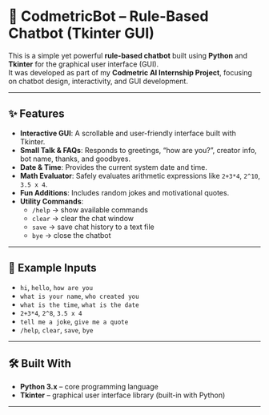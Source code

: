 # 🤖 CodmetricBot – Rule-Based Chatbot (Tkinter GUI)

This is a simple yet powerful **rule-based chatbot** built using **Python** and **Tkinter** for the graphical user interface (GUI).  
It was developed as part of my **Codmetric AI Internship Project**, focusing on chatbot design, interactivity, and GUI development.

---

## ✨ Features

- **Interactive GUI**: A scrollable and user-friendly interface built with Tkinter.  
- **Small Talk & FAQs**: Responds to greetings, “how are you?”, creator info, bot name, thanks, and goodbyes.  
- **Date & Time**: Provides the current system date and time.  
- **Math Evaluator**: Safely evaluates arithmetic expressions like `2+3*4`, `2^10`, `3.5 x 4`.  
- **Fun Additions**: Includes random jokes and motivational quotes.  
- **Utility Commands**:  
  - `/help` → show available commands  
  - `clear` → clear the chat window  
  - `save` → save chat history to a text file  
  - `bye` → close the chatbot  

---

## 📝 Example Inputs

- `hi`, `hello`, `how are you`  
- `what is your name`, `who created you`  
- `what is the time`, `what is the date`  
- `2+3*4`, `2^8`, `3.5 x 4`  
- `tell me a joke`, `give me a quote`  
- `/help`, `clear`, `save`, `bye`  

---

## 🛠 Built With

- **Python 3.x** – core programming language  
- **Tkinter** – graphical user interface library (built-in with Python)  

---
